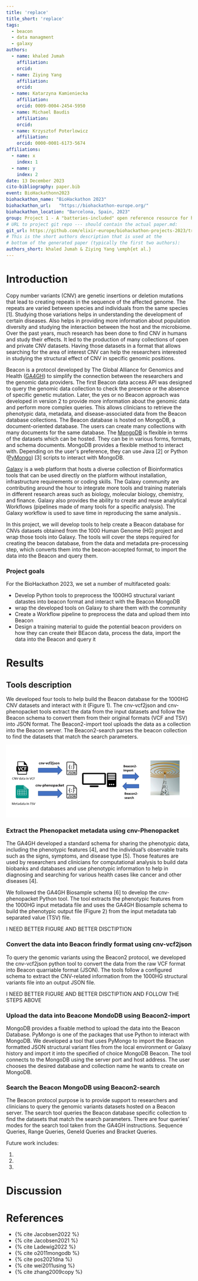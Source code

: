 ```yaml
---
title: 'replace'
title_short: 'replace'
tags:
  - beacon
  - data managment
  - galaxy
authors:
  - name: khaled Jumah
    affiliation: 
    orcid: 
  - name: Ziying Yang
    affiliation: 
    orcid: 
  - name: Katarzyna Kamieniecka
    affiliation: 
    orcid: 0009-0004-2454-5950
  - name: Michael Baudis
    affiliation: 
    orcid: 
  - name: Krzysztof Poterlowicz
    affiliation: 
    orcid: 0000-0001-6173-5674
affiliations:
  - name: x
    index: 1
  - name: y
    index: 2
date: 13 December 2023
cito-bibliography: paper.bib
event: BioHackathonn2023
biohackathon_name: "BioHackathon 2023"
biohackathon_url:   "https://biohackathon-europe.org/"
biohackathon_location: "Barcelona, Spain, 2023"
group: Project 1 - A "batteries-included" open reference resource for human genomic copy number variants (CNV)
# URL to project git repo --- should contain the actual paper.md:
git_url: https://github.com/elixir-europe/biohackathon-projects-2023/tree/main/1
# This is the short authors description that is used at the
# bottom of the generated paper (typically the first two authors):
authors_short: khaled Jumah & Ziying Yang \emph{et al.}
---
```


<!--

The paper.md, bibtex and figure file can be found in this repo:

  https://github.com/journal-of-research-objects/Example-BioHackrXiv-Paper

To modify, please clone the repo. You can generate PDF of the paper by
pasting above link (or yours) in

  http://biohackrxiv.genenetwork.org/

-->

# Introduction

Copy number variants (CNV) are genetic insertions or deletion mutations that lead to creating repeats in the sequence of the affected genome. 
The repeats are varied between species and individuals from the same species [1]. Studying those variations helps in understanding the development 
of certain diseases. Also helps in providing more information about population diversity and studying the interaction between the host and the microbiome. 
Over the past years, much research has been done to find CNV in humans and study their effects. It led to the production of many collections 
of open and private CNV datasets. Having those datasets in a format that allows searching for the area of interest CNV can help the researchers 
interested in studying the structural effect of CNV in specific genomic positions. 

Beacon is a protocol developed by The Global Alliance for Genomics and Health ([GA4GH](https://www.ga4gh.org/)) to simplify the connection between the researchers and the genomic data providers. 
The first Beacon data access API was designed to query the genomic data collection to check the presence or the absence of specific genetic mutation. 
Later, the yes or no Beacon approach was developed in version 2 to provide more information about the genomic data and perform more complex queries. This allows 
clinicians to retrieve the phenotypic data, metadata, and disease-associated data from the Beacon database collections. The Beacon database is hosted on MongoDB, 
a document-oriented database. The users can create many collections with many documents for the same database. The [MongoDB](https://www.mongodb.com/) is flexible in terms of the datasets 
which can be hosted. They can be in various forms, formats, and schema documents. MongoDB provides a flexible method to interact with. Depending on the user's preference, 
they can use Java [2] or Python ([PyMongo](https://pymongo.readthedocs.io/en/stable/index.html)) [3] scripts to interact with MongoDB. 

[Galaxy](https://usegalaxy.org/) is a web platform that hosts a diverse collection of Bioinformatics tools that can be used directly on the platform without installation, 
infrastructure requirements or coding skills. The Galaxy community are contributing around the hour to integrate more tools and training materials 
in different research areas such as biology, molecular biology, chemistry, and finance. Galaxy also provides the ability to create and reuse analytical Workflows 
(pipelines made of many tools for a specific analysis). The Galaxy workflow is used to save time in reproducing the same analysis..  

In this project, we will develop tools to help create a Beacon database for CNVs datasets obtained from the 1000 Human Genome (HG) project and wrap those tools into Galaxy. 
The tools will cover the steps required for creating the beacon database, from the data and metadata pre-processing step, which converts them into the beacon-accepted format, 
to import the data into the Beacon and query them.

### Project goals

For the BioHackathon 2023, we set a number of multifaceted goals:

- Develop Python tools to preprocess the 1000HG structural variant datastes into beacon format and interact with the Beacon MongoDB
- wrap the developed tools on Galaxy to share them with the community
- Create a Workflow pipeline to preprocess the data and upload them into Beacon
- Design a training material to guide the potential beacon providers on how they can create their BEacon data, process the data, import the data into the Beacon and query it



# Results

## Tools description 

We developed four tools to help build the Beacon database for the 1000HG CNV datasets and interact with it (Figure 1). 
The cnv-vcf2json and cnv-phenopacket tools extract the data from the input datasets and follow the Beacon schema to convert 
them from their original formats (VCF and TSV) into JSON format. The Beacon2-import tool uploads the data as a collection into 
the Beacon server. The Beacon2-search parses the beacon collection to find the datasets that match the search parameters.  

![The tools pipeline for data pre-processing and Beacon interaction. \label{fig}](./beacon-tools.png)



### Extract the Phenopacket metadata using cnv-Phenopacket

<!--
    State the problem you worked on
    Give the state-of-the art/plan
    Describe what you have done/results starting with The working group created...
    Write a conclusion
    Write up any future work
-->

The GA4GH developed a standard schema for sharing the phenotypic data, including the phenotypic features [4],
and the individual’s observable traits such as the signs, symptoms, and disease type [5]. Those features are 
used by researchers and clinicians for computational analysis to build data biobanks and databases and use phenotypic 
information to help in diagnosing and searching for various health cases like cancer and other diseases [4]. 
 
We followed the GA4GH Biosample schema [6] to develop the cnv-phenopacket Python tool. The tool extracts the phenotypic features
from the 1000HG input metadata file and uses the GA4GH Biosample schema to build the phenotypic output file (Figure 2) from the input metadata tab separated value (TSV) file.

I NEED BETTER FIGURE AND BETTER DISCTIPTION


### Convert the data into Beacon frindly format using cnv-vcf2json 

<!--
    State the problem you worked on
    Give the state-of-the art/plan
    Describe what you have done/results starting with The working group created...
    Write a conclusion
    Write up any future work
-->

To query the genomic variants using the Beacon2 protocol, we developed the cnv-vcf2json python tool to convert the data from the
raw VCF format into Beacon quarriable format (JSON). The tools follow a configured schema to extract the CNV-related information 
from the 1000HG structural variants file into an output JSON file.


I NEED BETTER FIGURE AND BETTER DISCTIPTION AND FOLLOW THE STEPS ABOVE

###  Upload the data into Beacone MondoDB using Beacon2-import

<!--
    State the problem you worked on
    Give the state-of-the art/plan
    Describe what you have done/results starting with The working group created...
    Write a conclusion
    Write up any future work

* Remote member Nada Amin, Chris Mungall, Deepak Unni, Will Byrd

-->

MongoDB provides a fixable method to upload the data into the Beacon Database. PyMongo is one of the packages that use Python to interact with MongoDB. 
We developed a tool that uses PyMongo to import the Beacon formatted JSON structural variant files from the local environment or Galaxy history and 
import it into the specified of choice MongoDB Beacon. The tool connects to the MongoDB using the server port and host address. The user chooses the 
desired database and collection name he wants to create on MongoDB.

###  Search the Beacon MongoDB using Beacon2-search

<!--
    State the problem you worked on
    Give the state-of-the art/plan
    Describe what you have done/results starting with The working group created...
    Write a conclusion
    Write up any future work

* Remote member Nada Amin, Chris Mungall, Deepak Unni, Will Byrd

-->

The Beacon protocol purpose is to provide support to researchers and clinicians to query the genomic variants datasets hosted on a Beacon server. 
The search tool queries the Beacon database specific collection to find the datasets that match the search parameters.  There are four queries’ modes 
for the search tool taken from the GA4GH instructions. Sequence Queries, Range Queries, GeneId Queries and Bracket Queries.

Future work includes:

1. 
2. 
3. 

# Discussion



# References

- {% cite Jacobsen2022 %}
- {% cite Jacobsen2021 %}
- {% cite Ladewig2022 %}
- {% cite o2011mongodb %}
- {% cite pos2021dna %}
- {% cite wei2011using %}
- {% cite zhang2009copy %}

